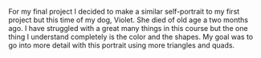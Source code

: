 For my final project I decided to make a similar self-portrait to my first project but this time of my dog, Violet. She died of old age a two months ago. I have struggled with a great many things in this course but the one thing I understand completely is the color and the shapes. My goal was to go into more detail with this portrait using more triangles and quads.